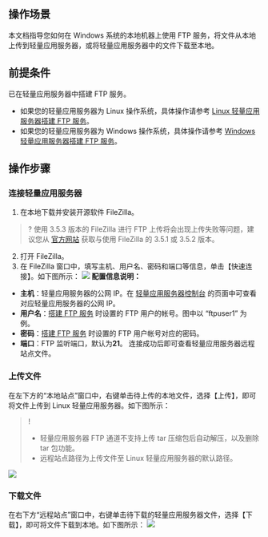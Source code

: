 ## 操作场景
本文档指导您如何在 Windows 系统的本地机器上使用 FTP 服务，将文件从本地上传到轻量应用服务器，或将轻量应用服务器中的文件下载至本地。

## 前提条件
已在轻量应用服务器中搭建 FTP 服务。
- 如果您的轻量应用服务器为 Linux 操作系统，具体操作请参考 [Linux 轻量应用服务器搭建 FTP 服务](https://cloud.tencent.com/document/product/1207/47638)。
- 如果您的轻量应用服务器为 Windows 操作系统，具体操作请参考 [Windows 轻量应用服务器搭建 FTP 服务](https://cloud.tencent.com/document/product/1207/47639)。


## 操作步骤

### 连接轻量应用服务器
1. 在本地下载并安装开源软件 FileZilla。
>? 使用 3.5.3 版本的 FileZilla 进行 FTP 上传将会出现上传失败等问题，建议您从 [官方网站](https://www.filezilla.cn/) 获取与使用 FileZilla 的 3.5.1 或 3.5.2 版本。
>
2. 打开 FileZilla。
3. 在 FileZilla 窗口中，填写主机、用户名、密码和端口等信息，单击【快速连接】。如下图所示：
![](https://mc.qcloudimg.com/static/img/dc603f912adf94a33749155c69ddddd2/24.png)
**配置信息说明：**
 - **主机**：轻量应用服务器的公网 IP。在 [轻量应用服务器控制台](https://console.cloud.tencent.com/lighthouse/instance/index) 的页面中可查看对应轻量应用服务器的公网 IP。
 - **用户名**：[搭建 FTP 服务](https://cloud.tencent.com/document/product/1207/47638) 时设置的 FTP 用户的帐号。图中以 “ftpuser1” 为例。
 - **密码**：[搭建 FTP 服务](https://cloud.tencent.com/document/product/1207/47638) 时设置的 FTP 用户帐号对应的密码。
 - **端口**：FTP 监听端口，默认为**21**。
连接成功后即可查看轻量应用服务器远程站点文件。

### 上传文件
在左下方的“本地站点”窗口中，右键单击待上传的本地文件，选择【上传】，即可将文件上传到 Linux 轻量应用服务器。如下图所示：
>! 
>- 轻量应用服务器 FTP 通道不支持上传 tar 压缩包后自动解压，以及删除 tar 包功能。
>- 远程站点路径为上传文件至 Linux 轻量应用服务器的默认路径。
>
![](https://main.qcloudimg.com/raw/45cd8f030ca74145b11e6c64203cedf2.png)

### 下载文件
在右下方“远程站点”窗口中，右键单击待下载的轻量应用服务器文件，选择【下载】，即可将文件下载到本地。如下图所示：
![](https://main.qcloudimg.com/raw/17fb8472353c4bea5e3c44a3a5b95220.png)



